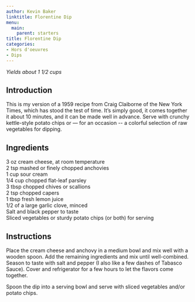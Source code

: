 ```yaml
---
author: Kevin Baker
linktitle: Florentine Dip
menu:
  main:
    parent: starters
title: Florentine Dip
categories:
- Hors d'oeuvres 
- Dips
---
```

*Yields about 1 1/2 cups*

## Introduction

This is my version of a 1959 recipe from Craig Claiborne of the New York Times, which has stood the test of time. It’s simply good, it comes together it about 10 minutes, and it can be made well in advance. Serve with crunchy kettle-style potato chips or — for an occasion -- a colorful selection of raw vegetables for dipping.

## Ingredients

<div class="ingredient-list">

3 oz cream cheese, at room temperature  
2 tsp mashed or finely chopped anchovies  
1 cup sour cream  
1/4 cup chopped flat-leaf parsley  
3 tbsp chopped chives or scallions  
2 tsp chopped capers  
1 tbsp fresh lemon juice  
1/2 of a large garlic clove, minced  
Salt and black pepper to taste  
Sliced vegetables or sturdy potato chips (or both) for serving  

</div>

## Instructions

Place the cream cheese and anchovy in a medium bowl and mix well with a wooden spoon. Add the remaining ingredients and mix until well-combined. Season to taste with salt and pepper (I also like a few dashes of Tabasco Sauce). Cover and refrigerator for a few hours to let the flavors come together.

Spoon the dip into a serving bowl and serve with sliced vegetables and/or potato chips.